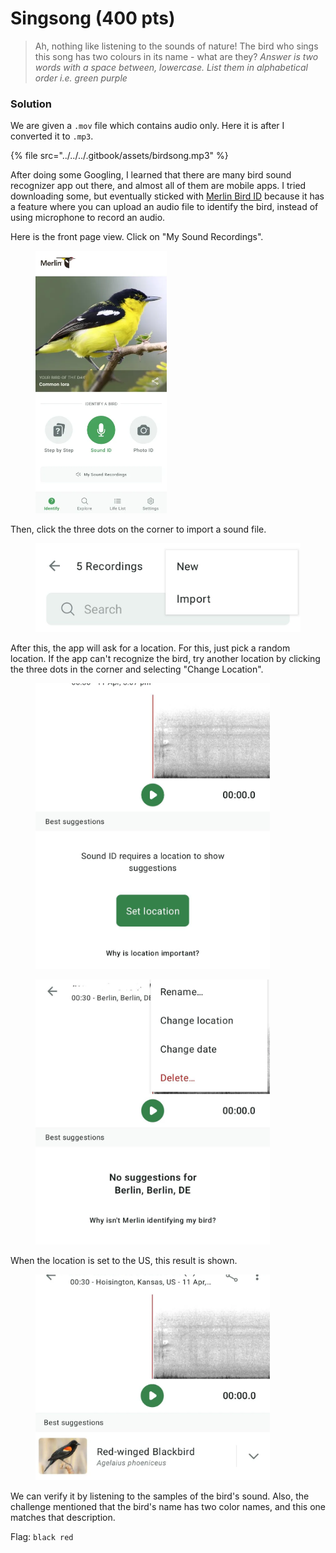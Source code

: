 # Singsong (400 pts)

> Ah, nothing like listening to the sounds of nature! The bird who sings this song has two colours in its name - what are they? _Answer is two words with a space between, lowercase. List them in alphabetical order i.e. green purple_

### Solution

We are given a `.mov` file which contains audio only. Here it is after I converted it to `.mp3`.

{% file src="../../../.gitbook/assets/birdsong.mp3" %}

After doing some Googling, I learned that there are many bird sound recognizer app out there, and almost all of them are mobile apps. I tried downloading some, but eventually sticked with [Merlin Bird ID](https://merlin.allaboutbirds.org/) because it has a feature where you can upload an audio file to identify the bird, instead of using microphone to record an audio.

Here is the front page view. Click on "My Sound Recordings".

<figure><img src="../../../.gitbook/assets/image (21).png" alt="" width="210"><figcaption></figcaption></figure>

Then, click the three dots on the corner to import a sound file.

<figure><img src="../../../.gitbook/assets/image (22).png" alt="" width="563"><figcaption></figcaption></figure>

After this, the app will ask for a location. For this, just pick a random location. If the app can't recognize the bird, try another location by clicking the three dots in the corner and selecting "Change Location".

<figure><img src="../../../.gitbook/assets/image (23).png" alt="" width="375"><figcaption></figcaption></figure>

<figure><img src="../../../.gitbook/assets/image (24).png" alt="" width="375"><figcaption></figcaption></figure>

When the location is set to the US, this result is shown.

<figure><img src="../../../.gitbook/assets/image (25).png" alt="" width="375"><figcaption></figcaption></figure>

We can verify it by listening to the samples of the bird's sound. Also, the challenge mentioned that the bird's name has two color names, and this one matches that description.

Flag: `black red`
